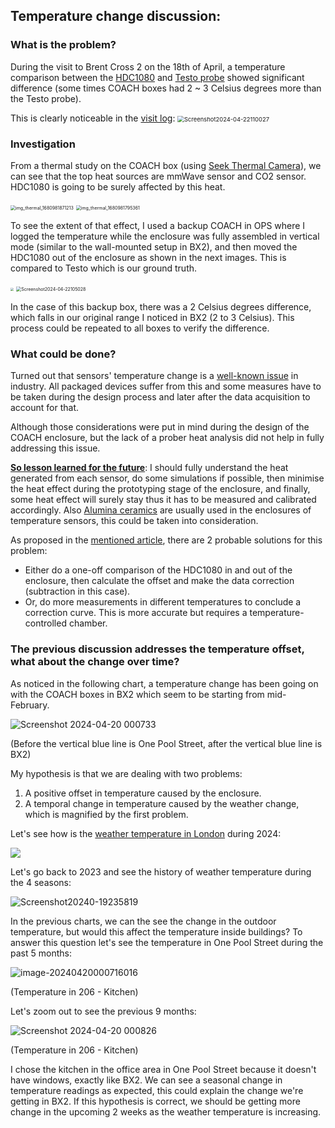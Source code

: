 ## Temperature change discussion:

### **What is the problem?**

During the visit to Brent Cross 2 on the 18th of April, a temperature comparison between the [HDC1080](https://www.ti.com/product/HDC1080?qgpn=hdc1080) and [Testo probe](https://www.testo.com/en-UK/co2-probe-digital/p/0632-1551) showed significant difference (some times COACH boxes had 2 ~ 3 Celsius degrees more than the Testo probe).

This is clearly noticeable in the [visit log](../Visit%20log/Readme.md):
<img src="Screenshot202404-22110027.jpg" alt="Screenshot2024-04-22110027" style="zoom:67%;" />



### Investigation

From a thermal study on the COACH box (using [Seek  Thermal Camera](https://www.tester.co.uk/seek-thermal-ti-camera-compact-android-usb-c-9hz?gad_source=1&gclid=Cj0KCQjwlZixBhCoARIsAIC745Bvzc7IaTo7aEwrOKzPJOU5TFZXuEwxJzezQuO7Qu9gcxABlEtdAGAaAqv2EALw_wcB)), we can see that the top heat sources are mmWave sensor and CO2 sensor. HDC1080 is going to be surely affected by this heat.

<img src="img_thermal_1680981871213.jpg" alt="img_thermal_1680981871213" style="zoom: 50%;" />

<img src="img_thermal_1680981795361.jpg" alt="img_thermal_1680981795361" style="zoom: 50%;" />



To see the extent of that effect, I used a backup COACH in OPS where I logged the temperature while the enclosure was fully assembled in vertical mode (similar to the wall-mounted setup in BX2), and then moved the HDC1080 out of the enclosure as shown in the next images. This is compared to Testo which is our ground truth.

<img src="HDC1080-in-out-box-vs-Testo.png" style="zoom: 33%;" />

<img src="Screenshot2024-04-22105028.jpg" alt="Screenshot2024-04-22105028" style="zoom: 50%;" />

In the case of this backup box, there was a 2 Celsius degrees difference, which falls in our original range I noticed in BX2 (2 to 3 Celsius). This process could be repeated to all boxes to verify the difference.

### What could be done?

Turned out that sensors' temperature change is a [well-known issue](https://www.eastsensor.com/blog/pressure-sensor-temperature-drift/) in industry. All packaged devices suffer from this and some measures have to be taken during the design process and later after the data acquisition to account for that.

Although those considerations were put in mind during the design of the COACH enclosure, but the lack of a prober heat analysis did not help in fully addressing this issue. 

<u>**So lesson learned for the future**</u>: I should fully understand the heat generated from each sensor, do some simulations if possible, then minimise the heat effect during the prototyping stage of the enclosure, and finally, some heat effect will surely stay thus it has to be measured and calibrated accordingly. 
Also [Alumina ceramics](https://www.preciseceramic.com/blog/everything-about-alumina-ceramics.html#:~:text=What%20Is%20Alumina%20Ceramics%3F,%2C%20wear%2C%20and%20corrosive%20environments.) are usually used in the enclosures of temperature sensors, this could be taken into consideration.

As proposed in the [mentioned article](https://www.eastsensor.com/blog/pressure-sensor-temperature-drift/), there are 2 probable solutions for this problem:

- Either do a one-off comparison of the HDC1080 in and out of the enclosure, then calculate the offset and make the data correction (subtraction in this case).
- Or, do more measurements in different temperatures to conclude a correction curve. This is more accurate but requires a temperature-controlled chamber.

### The previous discussion addresses the temperature offset, what about the change over time?

As noticed in the following chart, a temperature change has been going on with the COACH boxes in BX2 which seem to be starting from mid-February. 

![Screenshot 2024-04-20 000733](Screenshot2024-04-20000733.jpg)

(Before the vertical blue line is One Pool Street, after the vertical blue line is BX2)

My hypothesis is that we are dealing with two problems:

1. A positive offset in temperature caused by the enclosure.
2. A temporal change in temperature caused by the weather change, which is magnified by the first problem.

Let's see how is the [weather temperature in London](https://weatherspark.com/h/y/45062/2023/Historical-Weather-during-2023-in-London-United-Kingdom#Figures-Temperature) during 2024:

![](Screenshot2024-04-19235756.jpg)

Let's go back to 2023 and see the history of weather temperature during the 4 seasons:

![Screenshot20240-19235819](Screenshot20240-19235819.jpg)

In the previous charts, we can the see the change in the outdoor temperature, but would this affect the temperature inside buildings? 
To answer this question let's see the temperature in One Pool Street during the past 5 months:

![image-20240420000716016](Screenshot2024-04-20000704.jpg)

(Temperature in 206 - Kitchen)

Let's zoom out to see the previous 9 months:

![Screenshot 2024-04-20 000826](Screenshot2024-04-20000826.jpg)

(Temperature in 206 - Kitchen)

I chose the kitchen in the office area in One Pool Street because it doesn't have windows, exactly like BX2. We can see a seasonal change in temperature readings as expected, this could explain the change we're getting in BX2. If this hypothesis is correct, we should be getting more change in the upcoming 2 weeks as the weather temperature is increasing.